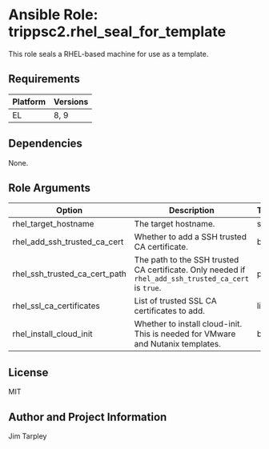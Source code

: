 <!-- BEGIN_ANSIBLE_DOCS -->

# Ansible Role: trippsc2.rhel_seal_for_template
This role seals a RHEL-based machine for use as a template.

## Requirements

| Platform | Versions |
| -------- | -------- |
| EL | 8, 9 |

## Dependencies

None.

## Role Arguments
|Option|Description|Type|Required|Choices|Default|
|---|---|---|---|---|---|
| rhel_target_hostname | The target hostname. | str | yes |  |  |
| rhel_add_ssh_trusted_ca_cert | Whether to add a SSH trusted CA certificate. | bool | no |  | false |
| rhel_ssh_trusted_ca_cert_path | The path to the SSH trusted CA certificate. Only needed if `rhel_add_ssh_trusted_ca_cert` is `true`. | path | no |  |  |
| rhel_ssl_ca_certificates | List of trusted SSL CA certificates to add. | list | no |  |  |
| rhel_install_cloud_init | Whether to install cloud-init. This is needed for VMware and Nutanix templates. | bool | no |  | false |


## License
MIT

## Author and Project Information
Jim Tarpley
<!-- END_ANSIBLE_DOCS -->
